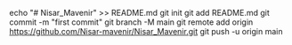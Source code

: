 echo "# Nisar_Mavenir" >> README.md
git init
git add README.md
git commit -m "first commit"
git branch -M main
git remote add origin https://github.com/Nisar-mavenir/Nisar_Mavenir.git
git push -u origin main
